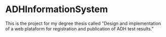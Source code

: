 # ADHInformationSystem
This is the project for my degree thesis called "Design and implementation of  a web plataform for registration and publication of ADH test results."
